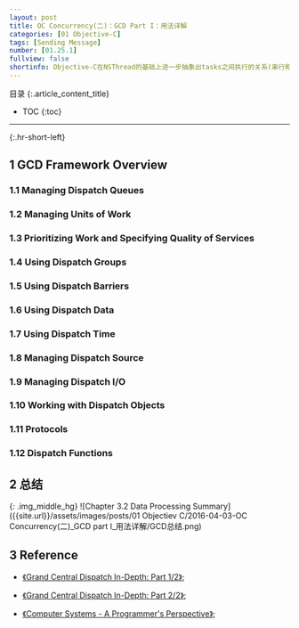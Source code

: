 ```yaml
---
layout: post
title: OC Concurrency(二)：GCD Part I：用法详解
categories: [01 Objective-C]
tags: [Sending Message]
number: [01.25.1]
fullview: false
shortinfo: Objective-C在NSThread的基础上进一步抽象出tasks之间执行的关系(串行和并行)为队列，以及tasks被执行时和Caller的关系(sync和async)为sync和async函数。这种更高一级的抽象使得开发者从NSThread的复杂的life cycle的管理中抽离出来，专注于业务逻辑(tasks)。而NSThread的复杂的life cycle的管理则交由底层系统来完成。使得多线程在Objective-C抽象程度更高，应用也更简单。
---
```

目录
{:.article_content_title}


* TOC
{:toc}

---
{:.hr-short-left}

## 1 GCD Framework Overview

### 1.1 Managing Dispatch Queues ###

### 1.2 Managing Units of Work ###

### 1.3 Prioritizing Work and Specifying Quality of Services ###

### 1.4 Using Dispatch Groups ###

### 1.5 Using Dispatch Barriers ###

### 1.6 Using Dispatch Data ###

### 1.7 Using Dispatch Time ###

### 1.8 Managing Dispatch Source ###

### 1.9 Managing Dispatch I/O ###

### 1.10 Working with Dispatch Objects ###

### 1.11 Protocols ###

### 1.12 Dispatch Functions ###


## 2 总结 ##

{: .img_middle_hg}
![Chapter 3.2 Data Processing Summary]({{site.url}}/assets/images/posts/01 Objectiev C/2016-04-03-OC Concurrency(二)_GCD part I_用法详解/GCD总结.png)

## 3 Reference ##

- [《Grand Central Dispatch In-Depth: Part 1/2》](https://www.raywenderlich.com/60749/grand-central-dispatch-in-depth-part-1);

- [《Grand Central Dispatch In-Depth: Part 2/2》](https://www.raywenderlich.com/63338/grand-central-dispatch-in-depth-part-2);

- [《Computer Systems - A Programmer's Perspective》](https://www.amazon.com/Computer-Systems-Programmers-Perspective-2nd/dp/0136108040);

